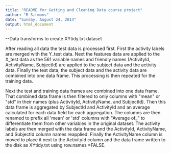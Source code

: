 ```yaml
---
title: "README for Getting and Cleaning Data course project"
author: "R Sirmons"
date: "Sunday, August 24, 2014"
output: html_document
---
```


--Data transforms to create XYtidy.txt dataset

After reading all data the test data is processed first.  First the activity labels are merged with the Y_test data. Next the features data are applied to the X_test data as the 561 variable names and friendly names (ActivityId,  ActivityName, SubjectId) are applied to the subject data and the activity data.  Finally the test data, the subject data and the activity data are combined into one data frame.  This processing is then repeated for the training data.

Next the test and training data frames are combined into one data frame.  That combined data frame is then filtered to only columns with "mean" or "std" in their names (plus ActivityId,  ActivityName, and SubjectId).  Then this data frame is aggregated by SubjectId and ActivityId and an average calculated for each data field for each aggregation.  The columns are then renamed to prefix all 'mean' or 'std' columns with "Average of_" to differentiate them from other variables in the original dataset.  The activity labels are then merged with the data frame and the ActivityId,  ActivityName, and SubjectId column names reapplied.  Finally the ActivityName column is moved to place it next to the ActivityId column and the data frame written to the disk as XYtidy.txt using row.names =FALSE.
